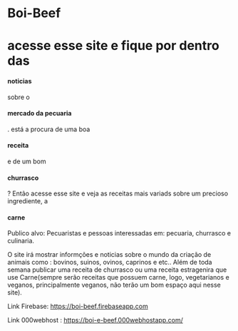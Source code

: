 ﻿# Boi-Beef
<h1>acesse esse site e fique por dentro das <h4>noticias</h4> sobre o <h4>mercado da pecuaria</h4>.
está a procura de uma boa <h4>receita</h4> e de um bom <h4>churrasco</h4>? Então acesse esse site e veja as receitas mais variads sobre um precioso ingrediente, a <h4>carne</h4></h1>

Publico alvo: Pecuaristas e pessoas interessadas em: pecuaria, churrasco e culinaria.

O site irá mostrar informções e noticias sobre o mundo da criação de animais como : bovinos, suinos, ovinos, caprinos e etc.. Além de toda 
semana publicar uma receita de churrasco ou uma receita estragenira que use Carne(sempre serão receitas que possuem carne, logo, 
vegetarianos e veganos, principalmente veganos, não terão um bom espaço aqui nesse site).

Link Firebase: https://boi-beef.firebaseapp.com

Link 000webhost : https://boi-e-beef.000webhostapp.com/
